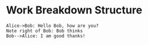 # **Work Breakdown Structure**
```sequence
Alice->Bob: Hello Bob, how are you?
Note right of Bob: Bob thinks
Bob-->Alice: I am good thanks!
```
